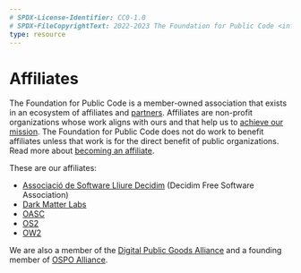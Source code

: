 ```yaml
---
# SPDX-License-Identifier: CC0-1.0
# SPDX-FileCopyrightText: 2022-2023 The Foundation for Public Code <info@publiccode.net>
type: resource
---
```


# Affiliates

The Foundation for Public Code is a member-owned association that exists in an ecosystem of affiliates and [partners](partnerships.md).
Affiliates are non-profit organizations whose work aligns with ours and that help us to [achieve our mission](../mission.md).
The Foundation for Public Code does not do work to benefit affiliates unless that work is for the direct benefit of public organizations.
Read more about [becoming an affiliate](../activities/creating-affiliations/index.md).

These are our affiliates:

* [Associació de Software Lliure Decidim](https://decidim.org) (Decidim Free Software Association)
* [Dark Matter Labs](https://darkmatterlabs.org/)
* [OASC](https://oascities.org/)
* [OS2](https://os2.eu/)
* [OW2](https://www.ow2.org/)

We are also a member of the [Digital Public Goods Alliance](https://digitalpublicgoods.net/) and a founding member of [OSPO Alliance](https://ospo-alliance.org/).
